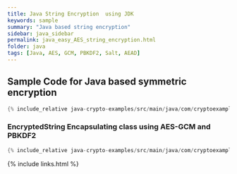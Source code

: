 ```yaml
---
title: Java String Encryption  using JDK
keywords: sample
summary: "Java based string encryption"
sidebar: java_sidebar
permalink: java_easy_AES_string_encryption.html
folder: java
tags: [Java, AES, GCM, PBKDF2, Salt, AEAD]
---
```


## Sample Code for Java based symmetric encryption 

```java
{% include_relative java-crypto-examples/src/main/java/com/cryptoexamples/java/ExampleEncryptedString.java %}
```

### EncryptedString Encapsulating class using AES-GCM and PBKDF2
```java
{% include_relative java-crypto-examples/src/main/java/com/cryptoexamples/java/EncryptedString.java %}
```


{% include links.html %}